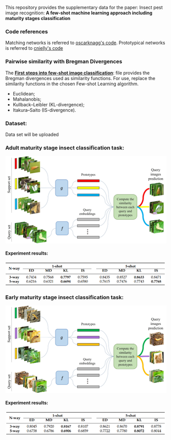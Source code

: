 This repository provides the supplementary data for the paper: Insect pest image recognition: **A few-shot machine learning approach including maturity stages classification**

### Code references
Matching networks is referred to [oscarknagg's code](https://github.com/oscarknagg/few-shot).
Prototypical networks is referred to [cnielly's code](https://github.com/cnielly/prototypical-networks-omniglot)

### Pairwise similarity with Bregman Divergences
The **[First steps into few-shot image classification](/Figures/task_example_adult.jpg)**: file provides the Bregman divergences used as similarity functions. For use, replace the similarity functions in the chosen Few-shot Learning algorithm.

- Euclidean;
- Mahalanobis;
- Kullback–Leibler (KL-divergence);
- Itakura–Saito (IS-divergence).

### Dataset:
Data set will be uploaded


### Adult maturity stage insect classification task:

<!-- ![Episode](/Figures/task_example_adult.jpg) -->
<img src="/Figures/task_example_adult.jpg" alt="drawing" width="600"/>

#### Experiment results:
<!-- ![Adult_results](/Figures/adult_results.png) -->
<img src="/Figures/adult_results.png" alt="drawing" width="500"/>

### Early maturity stage insect classification task:

<!-- ![Episode](/Figures/task_example_adult.jpg) -->
<img src="/Figures/task_example_early.jpg" alt="drawing" width="600"/>

#### Experiment results:
<!-- ![Early_results](/Figures/early_results.png) -->
<img src="/Figures/early_results.png" alt="drawing" width="500"/>


